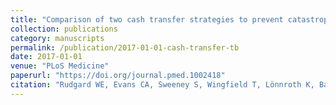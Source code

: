 ```yaml
---
title: "Comparison of two cash transfer strategies to prevent catastrophic costs for poor tuberculosis-affected households in low- and middle-income countries: An economic modelling study"
collection: publications
category: manuscripts
permalink: /publication/2017-01-01-cash-transfer-tb
date: 2017-01-01
venue: "PLoS Medicine"
paperurl: "https://doi.org/journal.pmed.1002418"
citation: "Rudgard WE, Evans CA, Sweeney S, Wingfield T, Lönnroth K, Barreira D, Boccia D (2017) Comparison of two cash transfer strategies to prevent catastrophic costs for poor tuberculosis-affected households in low- and middle-income countries: An economic modelling study. PLoS Medicine."
---
```

